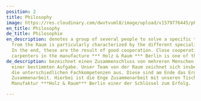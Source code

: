 ```yaml
---
position: 2
title: Philosophy
image: https://res.cloudinary.com/dwvtvuml8/image/upload/v1579776445/philosophie_mdd7na.jpg
en_title: Philosophy
de_title: Philosophie
en_description: denotes a group of several people to solve a specific task. Our team
  from the Raum is particularly characterized by the different specialist skills.
  In the end, these are the result of good cooperation. Close cooperation with our
  carpenters in the manufacture *** Holz & Raum *** Berlin is one of the keys to success.
de_description: bezeichnet einen Zusammenschluss von mehreren Menschen zur Lösung
  einer bestimmten Aufgabe. Unser Team von der Raum zeichnet sich insbesondere über
  die unterschiedlichen Fachkompetenzen aus. Diese sind am Ende das Ergebnis guter
  Zusammenarbeit. Hierbei ist die Enge Zusammenarbeit mit unseren Tischler innen der
  Manufaktur ***Holz & Raum*** Berlin einer der Schlüssel zum Erfolg.

---
```

